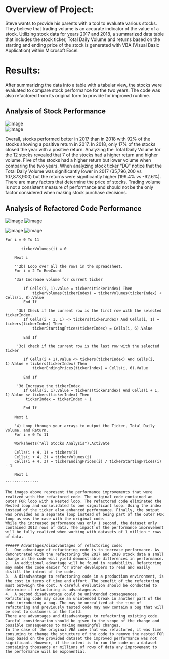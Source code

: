 # Overview of Project:
Steve wants to provide his parents with a tool to evaluate various stocks. They believe that trading volume is an accurate indicator of the value of a stock. 
Utilizing stock data for years 2017 and 2018, a summarized data table that includes the stock ticker, Total Daily Volume and returns based on the starting and ending price of the stock is generated with VBA (Visual Basic Application) within Microsoft Excel. 

# Results: 
After summarizing the data into a table with a tabular view, the stocks were evaluated to compare stock performance for the two years. The code was also refactored from its original form to provide for improved runtime. 

## Analysis of Stock Performance

![image](https://user-images.githubusercontent.com/88912539/132240522-ac7e8678-2038-471f-b1d7-22bbbbb7299c.png)                 
![image](https://user-images.githubusercontent.com/88912539/132240639-5d3842a4-7c9c-4ec8-aca1-1f7d979c467e.png)







Overall, stocks performed better in 2017 than in 2018 with 92% of the stocks showing a positive return in 2017. In 2018, only 17% of the stocks closed the year with a positive return. Analyzing the Total Daily Volume for the 12 stocks revealed that 7 of the stocks had a higher return and higher volume. Five of the stocks had a higher return but lower volume when comparing the two years. When analyzing stock ticker “DQ” notice that the Total Daily Volume was significantly lower in 2017 (35,796,200 vs 107,873,900) but the returns were significantly higher (199.4% vs -62.6%).  There are many factors that determine the price of stocks. Trading volume is not a consistent measure of performance and should not be the only factor  considered when making stock purchase decisions. 


## Analysis of Refactored Code Performance 

![image](https://user-images.githubusercontent.com/88912539/132240984-cfd38723-dafd-4db4-bdda-d7687774a1ad.png) ![image](https://user-images.githubusercontent.com/88912539/132241158-e2370ee3-b9ba-4916-8c04-e30c2ebd3f72.png)


![image](https://user-images.githubusercontent.com/88912539/132241117-5b320a97-4599-44d5-a1d0-0681cd2727ec.png)  ![image](https://user-images.githubusercontent.com/88912539/132241207-6e2ba630-5156-4daf-94e1-cee2c97d19b5.png)
````````````````
For i = 0 To 11
    
       tickerVolumes(i) = 0
    
    Next i
        
    ''2b) Loop over all the rows in the spreadsheet.
    For i = 2 To RowCount
   
    '3a) Increase volume for current ticker
        
        If Cells(i, 1).Value = tickers(tickerIndex) Then
            tickerVolumes(tickerIndex) = tickerVolumes(tickerIndex) + Cells(i, 8).Value
        End If
        
     '3b) Check if the current row is the first row with the selected tickerIndex.
        If Cells(i - 1, 1) <> tickers(tickerIndex) And Cells(i, 1) = tickers(tickerIndex) Then
            tickerStartingPrices(tickerIndex) = Cells(i, 6).Value
                
        End If
        
     '3c) check if the current row is the last row with the selected ticker
      
        If Cells(i + 1).Value <> tickers(tickerIndex) And Cells(i, 1).Value = tickers(tickerIndex) Then
            tickerEndingPrices(tickerIndex) = Cells(i, 6).Value
            
        End If
     
     '3d Increase the tickerIndex.
        If Cells(i, 1).Value = tickers(tickerIndex) And Cells(i + 1, 1).Value <> tickers(tickerIndex) Then
         tickerIndex = tickerIndex + 1
            
        End If
    
    Next i
    
    '4) Loop through your arrays to output the Ticker, Total Daily Volume, and Return.
    For i = 0 To 11
        
    Worksheets("All Stocks Analysis").Activate
        
    Cells(i + 4, 1) = tickers(i)
    Cells(i + 4, 2) = tickerVolumes(i)
    Cells(i + 4, 3) = tickerEndingPrices(i) / tickerStartingPrices(i) - 1
        
    Next i

```````````````

The images above represent the performance improvements that were realized with the refactored code. The original code contained an outer FOR loop with a Nested loop. The refactored code eliminated the Nested loop and consolidated to one significant loop. Using the index instead of the ticker also enhanced performance. Finally, the output was provided as a separate loop instead of being part of the outer FOR loop as was the case with the original code.  
While the increased performance was only 1 second, the dataset only contained 3013 rows of data. The impact of the performance improvement will be fully realized when working with datasets of 1 million + rows of data. 

###### Advantages/disadvantages of refactoring code: 
1.	One advantage of refactoring code is to increase performance. As demonstrated with the refactoring the 2017 and 2018 stock data a small change in the code will yield demonstrable differences in performance. 
2.	An additional advantage will be found in readability. Refactoring may make the code easier for other developers to read and easily distill the intent of the code.  
3.	A disadvantage to refactoring code in a production environment, is the cost in terms of time and effort. The benefit of the refactoring must outweigh the cost. A careful evaluation should be conducted to determine if refactoring is advantageous.  
4.	A second disadvantage could be unintended consequences. Refactoring code may cause an unintended break in another part of the code introducing a bug. The may be unrealized at the time of refactoring and previously tested code may now contain a bug that will be sent to customers in the field. 
There are advantages and disadvantages to refactoring existing code. Careful consideration should be given to the scope of the change and possible consequences to making meaningful changes. 
In the case of the original VBA code that was refactored, it was time consuming to change the structure of the code to remove the nested FOR loop based on the provided dataset the improved performance was not significant. However, if the intent is to run the code on a dataset containing thousands or millions of rows of data any improvement to the performance will be exponential. 


